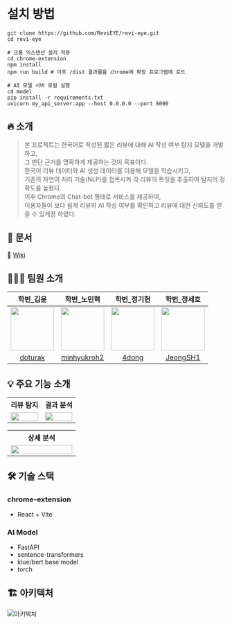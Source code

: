 # 설치 방법
```
git clone https://github.com/ReviEYE/revi-eye.git
cd revi-eye

# 크롬 익스텐션 설치 적용
cd chrome-extension
npm install
npm run build # 이후 /dist 결과물을 chrome에 확장 프로그램에 로드 

# AI 모델 서버 로컬 실행
cd model
pip install -r requirements.txt
uvicorn my_api_server:app --host 0.0.0.0 --port 8000

```
  
## 🔥 소개  
> 본 프로젝트는 한국어로 작성된 짧은 리뷰에 대해 AI 작성 여부 탐지 모델을 개발하고,  
> 그 판단 근거를 명확하게 제공하는 것이 목표이다.  
> 한국어 리뷰 데이터와 AI 생성 데이터를 이용해 모델을 학습시키고,  
> 기존의 자연어 처리 기술(NLP)를 접목시켜 각 리뷰의 특징을 추출하여 탐지의 정확도를 높혔다.  
> 이후 Chrome의 Chat-bot 형태로 서비스를 제공하여,  
> 이용자들이 보다 쉽게 리뷰의 AI 작성 여부를 확인하고 리뷰에 대한 신뢰도를 얻을 수 있게끔 하였다.

<p align="center">

</p>
 
## 📔 문서
📑 [Wiki](https://github.com/ReviEYE/revi-eye/wiki)

## 🧑🏻‍💻 팀원 소개
| 학번_김윤 | 학번_노민혁 | 학번_정기현 | 학번_정세호 |
| :--: | :--: | :--: | :--: |
| <a href="https://github.com/doturak"><img src="https://avatars.githubusercontent.com/u/163323635?s=64&v=4" width="100"></a> | <a href="https://github.com/minhyukroh2"><img src="https://avatars.githubusercontent.com/u/211211199?s=64&v=4" width="100"></a>| <a href="https://github.com/4dong"><img src="https://avatars.githubusercontent.com/u/88959824?s=96&v=4" width="100"></a> | <a href="https://github.com/JeongSH1"><img src="https://avatars.githubusercontent.com/u/125888614?v=4" width="100"></a> |
| [doturak](https://github.com/doturak) | [minhyukroh2](https://github.com/minhyukroh2) | [4dong](https://github.com/4dong) | [JeongSH1](https://github.com/JeongSH1) |

## 💡 주요 기능 소개

<table>
    <tr>
    <th style="width: 50%;">리뷰 탐지</th>
    <th style="width: 50%;">결과 분석</th>
  </tr>
  <tr>
    <td><img src="https://github.com/user-attachments/assets/c0f01c67-86a7-4051-9700-3b88abc52ff3" style="width: 100%;"/></td>
    <td><img src="https://github.com/user-attachments/assets/2ba4c2e0-ac5f-46d4-9d19-c650b83328c7" style="width: 100%;"/></td>
  </tr>
</table>
<table style="width: 50%;">
  <tr>
    <th style="width: 50%;">상세 분석</th>
  </tr>
  <tr>
    <td><img src="https://github.com/user-attachments/assets/27053a98-bf78-447e-9ee4-cd38018e3610" style="width: 100%;"/></td>
  </tr>
</table>


## 🛠️ 기술 스택
### chrome-extension
* React + Vite

### AI Model
* FastAPI
* sentence-transformers
* klue/bert base model
* torch

## 🏗️ 아키텍처
![아키텍처](https://github.com/user-attachments/assets/e7f928be-8d37-4f0e-a5bf-95da5c00ceb8)


